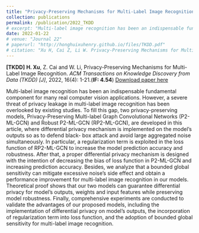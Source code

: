 ```yaml
---
title: "Privacy-Preserving Mechanisms for Multi-Label Image Recognition"
collection: publications
permalink: /publication/2022_TKDD
# excerpt: "Multi-label image recognition has been an indispensable fundamental component for many real computer vision applications. However, a severe threat of privacy leakage in multi-label image recognition has been overlooked by existing studies. To fill this gap, two privacy-preserving models, Privacy-Preserving Multi-label Graph Convolutional Networks (P2-ML-GCN) and Robust P2-ML-GCN (RP2-ML-GCN), are developed in this article, where differential privacy mechanism is implemented on the model’s outputs so as to defend black- box attack and avoid large aggregated noise simultaneously. In particular, a regularization term is exploited in the loss function of RP2-ML-GCN to increase the model prediction accuracy and robustness. After that, a proper differential privacy mechanism is designed with the intention of decreasing the bias of loss function in P2-ML-GCN and increasing prediction accuracy. Besides, we analyze that a bounded global sensitivity can mitigate excessive noise’s side effect and obtain a performance improvement for multi-label image recognition in our models. Theoretical proof shows that our two models can guarantee differential privacy for model’s outputs, weights and input features while preserving model robustness. Finally, comprehensive experiments are conducted to validate the advantages of our proposed models, including the implementation of differential privacy on model’s outputs, the incorporation of regularization term into loss function, and the adoption of bounded global sensitivity for multi-label image recognition."
date: 2022-01-22
# venue: "Journal 22"
# paperurl: "http://honghuixuhenry.github.io/files/TKDD.pdf"
# citation: "Xu H, Cai Z, Li W. Privacy-Preserving Mechanisms for Multi-Label Image Recognition[J]. ACM Transactions on Knowledge Discovery from Data (TKDD), 2022, 16(4): 1-21."
---
```


**[TKDD]** **H. Xu**, Z. Cai and W. Li, Privacy-Preserving Mechanisms for Multi-Label Image Recognition. _ACM Transactions on Knowledge Discovery from Data (TKDD) [J]_, 2022, 16(4): 1-21.(**IF: 4.54**) [Download paper here](http://honghuixuhenry.github.io/files/TKDD.pdf)

Multi-label image recognition has been an indispensable fundamental component for many real computer vision applications. However, a severe threat of privacy leakage in multi-label image recognition has been overlooked by existing studies. To fill this gap, two privacy-preserving models, Privacy-Preserving Multi-label Graph Convolutional Networks (P2-ML-GCN) and Robust P2-ML-GCN (RP2-ML-GCN), are developed in this article, where differential privacy mechanism is implemented on the model’s outputs so as to defend black- box attack and avoid large aggregated noise simultaneously. In particular, a regularization term is exploited in the loss function of RP2-ML-GCN to increase the model prediction accuracy and robustness. After that, a proper differential privacy mechanism is designed with the intention of decreasing the bias of loss function in P2-ML-GCN and increasing prediction accuracy. Besides, we analyze that a bounded global sensitivity can mitigate excessive noise’s side effect and obtain a performance improvement for multi-label image recognition in our models. Theoretical proof shows that our two models can guarantee differential privacy for model’s outputs, weights and input features while preserving model robustness. Finally, comprehensive experiments are conducted to validate the advantages of our proposed models, including the implementation of differential privacy on model’s outputs, the incorporation of regularization term into loss function, and the adoption of bounded global sensitivity for multi-label image recognition.

<!-- Recommended citation: Xu H, Cai Z, Li W. Privacy-Preserving Mechanisms for Multi-Label Image Recognition[J]. ACM Transactions on Knowledge Discovery from Data (TKDD), 2022, 16(4): 1-21. -->

